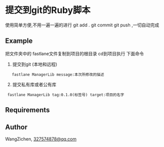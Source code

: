 # 提交到git的Ruby脚本
使用简单方便,不用一遍一遍的进行 git add .   git commit   git  push  ,一切自动完成

## Example

把文件夹中的  fastlane文件复制到项目的根目录
cd到项目执行 下面命令
1. 提交到git  (本地和远程)

```
   fastlane ManagerLib message:本次所修改的描述
```
   
2. 提交私有库或者公有库

```
 fastlane ManagerLib tag:0.1.0(标签号) target:项目的名字
```
## Requirements

## Author

WangZichen, 327574878@qq.com





